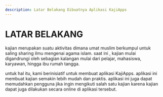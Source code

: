 ```yaml
---
description: Latar Belakang Dibuatnya Aplikasi KajiApps
---
```


# LATAR BELAKANG

kajian merupakan suatu aktivitas dimana umat muslim berkumpul untuk saling sharing ilmu mengenai agama islam. saat ini , kajian mulai digandrungi oleh sebagian kalangan mulai dari pelajar, mahasiswa, karyawan, hingga ibu rumah tangga.

untuk hal itu, kami berinisiatif untuk membuat aplikasi KajiApps. aplikasi ini membuat kajian semakin lebih mudah dan praktis. aplikasi ini juga dapat memudahkan pengguna jika ingin mengikuti salah satu kajian karena kajian dapat juga dilakukan secara online di aplikasi tersebut.


